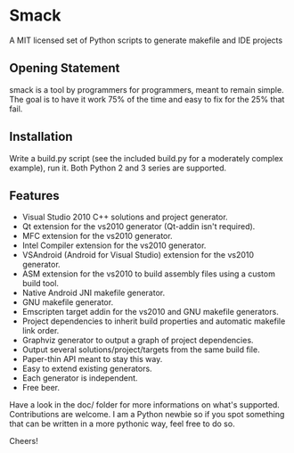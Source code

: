 Smack
=====

A MIT licensed set of Python scripts to generate makefile and IDE projects

Opening Statement
-----------------

smack is a tool by programmers for programmers, meant to remain simple.
The goal is to have it work 75% of the time and easy to fix for the 25% that fail.

Installation
------------

Write a build.py script (see the included build.py for a moderately complex example), run it.
Both Python 2 and 3 series are supported.

Features
--------

* Visual Studio 2010 C++ solutions and project generator.
* Qt extension for the vs2010 generator (Qt-addin isn't required).
* MFC extension for the vs2010 generator.
* Intel Compiler extension for the vs2010 generator.
* VSAndroid (Android for Visual Studio) extension for the vs2010 generator.
* ASM extension for the vs2010 to build assembly files using a custom build tool.
* Native Android JNI makefile generator.
* GNU makefile generator.
* Emscripten target addin for the vs2010 and GNU makefile generators.
* Project dependencies to inherit build properties and automatic makefile link order.
* Graphviz generator to output a graph of project dependencies.
* Output several solutions/project/targets from the same build file.
* Paper-thin API meant to stay this way.
* Easy to extend existing generators.
* Each generator is independent.
* Free beer.

Have a look in the doc/ folder for more informations on what's supported. Contributions are welcome.
I am a Python newbie so if you spot something that can be written in a more pythonic way, feel free to do so.

Cheers!
